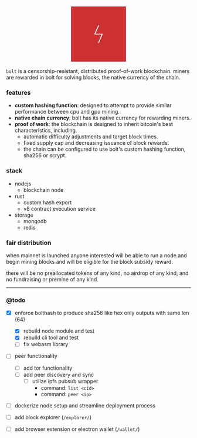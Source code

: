<p align="center">
  <img src="assets/logo-red-bg.svg" height="150">
</p>

`bolt` is a censorship-resistant, distributed proof-of-work blockchain. miners
are rewarded in bolt for solving blocks, the native currency of the chain.

### features

- **custom hashing function**: designed to attempt to provide similar performance between cpu and gpu mining.
- **native chain currency**: bolt has its native currency for rewarding miners.
- **proof of work**: the blockchain is designed to inherit bitcoin's best characteristics, including.
  - automatic difficulty adjustments and target block times.
  - fixed supply cap and decreasing issuance of block rewards.
  - the chain can be configured to use bolt's custom hashing function, sha256 or scrypt.

### stack

- nodejs
  - blockchain node
- rust
  - custom hash export
  - v8 contract execution service
- storage
  - mongodb
  - redis

### fair distribution
when mainnet is launched anyone interested will be able to run a node and 
begin mining blocks and will be eligible for the block subsidy reward.

there will be no preallocated tokens of any kind, no airdrop of any kind,
and no fundraising or premine of any kind.

---

### @todo
- [x] enforce bolthash to produce sha256 like hex only outputs with same len (64)
  - [x] rebuild node module and test
  - [x] rebuild cli tool and test
  - [ ] fix webasm library
- [ ] peer functionality
  - [ ] add tor functionality
  - [ ] add peer discovery and sync
    - [ ] utilize ipfs pubsub wrapper
        - command: `list <cid>`
        - command: `peer <ip>`
- [ ] dockerize node setup and streamline deployment process
- [ ] add block explorer (`/explorer/`)
- [ ] add browser extension or electron wallet (`/wallet/`)

